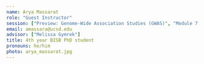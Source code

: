 ```yaml
---
name: Arya Massarat
role: "Guest Instructor"
session: ["Preview: Genome-Wide Association Studies (GWAS)", "Module 7: Software Engineering on a Team", "Module 8: Reproducible Bioinformatics"]
email: amassara@ucsd.edu
advisor: ["Melissa Gymrek"]
title: 4th year BISB PhD student
pronouns: he/him
photo: arya_massarat.jpg
---
```

